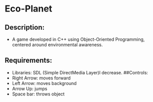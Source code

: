 # Eco-Planet

## Description:
- A game developed in C++ using Object-Oriented Programming, centered around environmental awareness.

## Requirements:
- Libraries: SDL (Simple DirectMedia Layer)l decrease. 
##Controls:
- Right Arrow: moves forward
- Left Arrow: moves background
- Arrow Up: jumps
- Space bar: throws object

